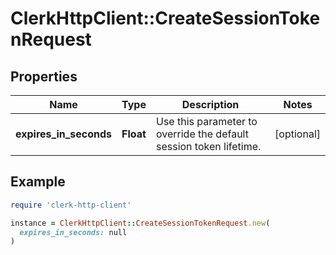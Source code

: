 # ClerkHttpClient::CreateSessionTokenRequest

## Properties

| Name | Type | Description | Notes |
| ---- | ---- | ----------- | ----- |
| **expires_in_seconds** | **Float** | Use this parameter to override the default session token lifetime. | [optional] |

## Example

```ruby
require 'clerk-http-client'

instance = ClerkHttpClient::CreateSessionTokenRequest.new(
  expires_in_seconds: null
)
```

